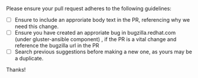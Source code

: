 Please ensure your pull request adheres to the following guidelines:

- [ ] Ensure to include an approriate body text in the PR, referencing why we need this change.
- [ ] Ensure you have created an approriate bug in bugzilla.redhat.com (under gluster-ansible component) , if the PR is a vital change and reference the bugzilla url in the PR
- [ ] Search previous suggestions before making a new one, as yours may be a duplicate.

Thanks!
